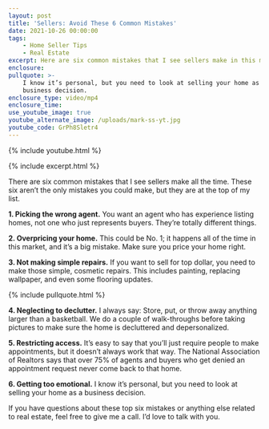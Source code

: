 ```yaml
---
layout: post
title: 'Sellers: Avoid These 6 Common Mistakes'
date: 2021-10-26 00:00:00
tags:
    - Home Seller Tips
    - Real Estate
excerpt: Here are six common mistakes that I see sellers make in this market.
enclosure:
pullquote: >-
    I know it’s personal, but you need to look at selling your home as a
    business decision.
enclosure_type: video/mp4
enclosure_time:
use_youtube_image: true
youtube_alternate_image: /uploads/mark-ss-yt.jpg
youtube_code: GrPh8Sletr4
---
```

{% include youtube.html %}

{% include excerpt.html %}

There are six common mistakes that I see sellers make all the time. These six aren’t the only mistakes you could make, but they are at the top of my list.

**1\. Picking the wrong agent.** You want an agent who has experience listing homes, not one who just represents buyers. They’re totally different things.

**2\. Overpricing your home.** This could be No. 1; it happens all of the time in this market, and it’s a big mistake. Make sure you price your home right.

**3\. Not making simple repairs.** If you want to sell for top dollar, you need to make those simple, cosmetic repairs. This includes painting, replacing wallpaper, and even some flooring updates.

{% include pullquote.html %}

**4\. Neglecting to declutter.** I always say: Store, put, or throw away anything larger than a basketball. We do a couple of walk-throughs before taking pictures to make sure the home is decluttered and depersonalized.

**5\. Restricting access.** It’s easy to say that you’ll just require people to make appointments, but it doesn’t always work that way. The National Association of Realtors says that over 75% of agents and buyers who get denied an appointment request never come back to that home.&nbsp;

**6\. Getting too emotional.** I know it’s personal, but you need to look at selling your home as a business decision.

If you have questions about these top six mistakes or anything else related to real estate, feel free to give me a call. I’d love to talk with you.
